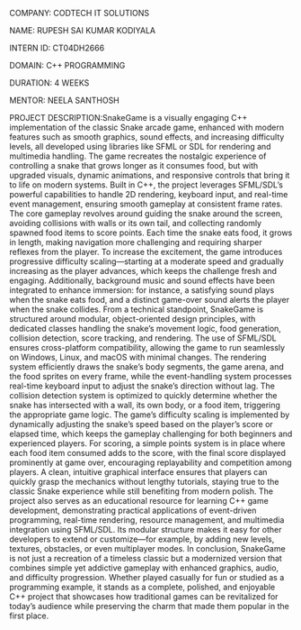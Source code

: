 COMPANY: CODTECH IT SOLUTIONS

NAME: RUPESH SAI KUMAR KODIYALA

INTERN ID: CT04DH2666

DOMAIN: C++ PROGRAMMING

DURATION: 4 WEEKS

MENTOR: NEELA SANTHOSH

PROJECT DESCRIPTION:SnakeGame is a visually engaging C++ implementation of the classic Snake arcade game, enhanced with modern features such as smooth graphics, sound effects, and increasing difficulty levels, all developed using libraries like SFML or SDL for rendering and multimedia handling. The game recreates the nostalgic experience of controlling a snake that grows longer as it consumes food, but with upgraded visuals, dynamic animations, and responsive controls that bring it to life on modern systems. Built in C++, the project leverages SFML/SDL’s powerful capabilities to handle 2D rendering, keyboard input, and real-time event management, ensuring smooth gameplay at consistent frame rates. The core gameplay revolves around guiding the snake around the screen, avoiding collisions with walls or its own tail, and collecting randomly spawned food items to score points. Each time the snake eats food, it grows in length, making navigation more challenging and requiring sharper reflexes from the player. To increase the excitement, the game introduces progressive difficulty scaling—starting at a moderate speed and gradually increasing as the player advances, which keeps the challenge fresh and engaging. Additionally, background music and sound effects have been integrated to enhance immersion: for instance, a satisfying sound plays when the snake eats food, and a distinct game-over sound alerts the player when the snake collides. From a technical standpoint, SnakeGame is structured around modular, object-oriented design principles, with dedicated classes handling the snake’s movement logic, food generation, collision detection, score tracking, and rendering. The use of SFML/SDL ensures cross-platform compatibility, allowing the game to run seamlessly on Windows, Linux, and macOS with minimal changes. The rendering system efficiently draws the snake’s body segments, the game arena, and the food sprites on every frame, while the event-handling system processes real-time keyboard input to adjust the snake’s direction without lag. The collision detection system is optimized to quickly determine whether the snake has intersected with a wall, its own body, or a food item, triggering the appropriate game logic. The game’s difficulty scaling is implemented by dynamically adjusting the snake’s speed based on the player’s score or elapsed time, which keeps the gameplay challenging for both beginners and experienced players. For scoring, a simple points system is in place where each food item consumed adds to the score, with the final score displayed prominently at game over, encouraging replayability and competition among players. A clean, intuitive graphical interface ensures that players can quickly grasp the mechanics without lengthy tutorials, staying true to the classic Snake experience while still benefiting from modern polish. The project also serves as an educational resource for learning C++ game development, demonstrating practical applications of event-driven programming, real-time rendering, resource management, and multimedia integration using SFML/SDL. Its modular structure makes it easy for other developers to extend or customize—for example, by adding new levels, textures, obstacles, or even multiplayer modes. In conclusion, SnakeGame is not just a recreation of a timeless classic but a modernized version that combines simple yet addictive gameplay with enhanced graphics, audio, and difficulty progression. Whether played casually for fun or studied as a programming example, it stands as a complete, polished, and enjoyable C++ project that showcases how traditional games can be revitalized for today’s audience while preserving the charm that made them popular in the first place.
